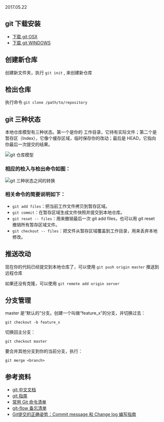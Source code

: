 2017.05.22

## git 下载安装

* [下载 git OSX](http://code.google.com/p/git-osx-installer/downloads/list?can=3)
* [下载 git WINDOWS](http://msysgit.github.io/)

## 创建新仓库

创建新文件夹，执行 `git init` , 来创建新仓库

## 检出仓库

执行命令 `git clone /path/to/repository`

## git 三种状态

本地仓库模型有三种状态。第一个是你的 工作目录，它持有实际文件；第二个是 暂存区（Index），它像个缓存区域，临时保存你的改动；最后是 HEAD，它指向你最后一次提交的结果。

![git 仓库模型](http://rogerdudler.github.io/git-guide/img/trees.png)

### 相应的检入与检出命令如图：

![git 三种状态之间的转换](https://segmentfault.com/img/bVs6Ae)

### 相关命令的简要说明如下：

* `git add files`：把当前工作文件拷贝到暂存区域。
* `git commit`：在暂存区域生成文件快照并提交到本地仓库。
* `git reset -- files`：用来撤销最后一次 git add files，也可以用 git reset 撤销所有暂存区域文件。
* `git checkout -- files`：把文件从暂存区域覆盖到工作目录，用来丢弃本地修改。

## 推送改动

现在你的代码已经提交到本地仓库了，可以使用 `git push origin master` 推送到远程仓库

如果还没有克隆，可以使用 `git remote add origin server`

## 分支管理

master 是“默认的”分支。创建一个叫做“feature_x”的分支，并切换过去：

`git checkout -b feature_x`

切换回主分支：

`git checkout master`

要合并其他分支到你的当前分支，执行：

`git merge <branch>`

## 参考资料

* [git 中文文档](https://git-scm.com/book/zh/v2)
* [git 指南](http://rogerdudler.github.io/git-guide/index.zh.html)
* [常用 Git 命令清单](http://www.ruanyifeng.com/blog/2015/12/git-cheat-sheet.html)
* [git-flow 备忘清单](http://danielkummer.github.io/git-flow-cheatsheet/index.zh_CN.html)
* [Git提交的正确姿势：Commit message 和 Change log 编写指南](https://mp.weixin.qq.com/s?__biz=MzA4MjU5NTY0NA==&mid=401840568&idx=1&sn=051879b73f32ab7bcbcfc2e3cdd85f07&scene=1&srcid=0107l8avY4frKW3kfhaIUoNY&key=41ecb04b0511100344d280ce4225cc8c4d97599af475ef134186f7df3a7b8ace7e0e2eebc59d96ca00d6c9abf1ebf9e2&ascene=0&uin=MjAyNzY1NTU%3D&devicetype=iMac+MacBookPro12%2C1+OSX+OSX+10.11.2+build(15C50)&version=11020201&pass_ticket=ymbjwf7oU6CeUuxBIkhi0U6TOA5EP5ZWHXbpm6NVy%2FY%3D)
